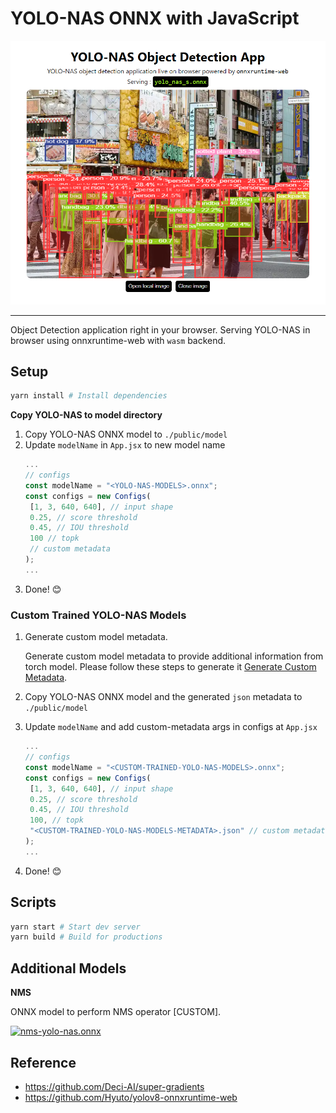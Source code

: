 # YOLO-NAS ONNX with JavaScript

<p align="center">
  <img src="./sample.png" />
</p>

---

Object Detection application right in your browser.
Serving YOLO-NAS in browser using onnxruntime-web with `wasm` backend.

## Setup

```bash
yarn install # Install dependencies
```

**Copy YOLO-NAS to model directory**

1. Copy YOLO-NAS ONNX model to `./public/model`
2. Update `modelName` in `App.jsx` to new model name
   ```jsx
   ...
   // configs
   const modelName = "<YOLO-NAS-MODELS>.onnx";
   const configs = new Configs(
    [1, 3, 640, 640], // input shape
    0.25, // score threshold
    0.45, // IOU threshold
    100 // topk
    // custom metadata
   );
   ...
   ```
3. Done! 😊

### Custom Trained YOLO-NAS Models

1. Generate custom model metadata.

   Generate custom model metadata to provide additional information from torch model.
   Please follow these steps to generate it [Generate Custom Metadata](https://github.com/Hyuto/yolo-nas-onnx#custom-model).

2. Copy YOLO-NAS ONNX model and the generated `json` metadata to `./public/model`
3. Update `modelName` and add custom-metadata args in configs at `App.jsx`
   ```jsx
   ...
   // configs
   const modelName = "<CUSTOM-TRAINED-YOLO-NAS-MODELS>.onnx";
   const configs = new Configs(
    [1, 3, 640, 640], // input shape
    0.25, // score threshold
    0.45, // IOU threshold
    100, // topk
    "<CUSTOM-TRAINED-YOLO-NAS-MODELS-METADATA>.json" // custom metadata
   );
   ...
   ```
4. Done! 😊

## Scripts

```bash
yarn start # Start dev server
yarn build # Build for productions
```

## Additional Models

**NMS**

ONNX model to perform NMS operator [CUSTOM].

[![nms-yolo-nas.onnx](https://img.shields.io/badge/nms--yolo--nas.onnx-black?logo=onnx)](https://netron.app/?url=https://raw.githubusercontent.com/Hyuto/yolo-nas-onnx/master/yolo-nas-web/public/model/nms-yolo-nas.onnx)

## Reference

- https://github.com/Deci-AI/super-gradients
- https://github.com/Hyuto/yolov8-onnxruntime-web
